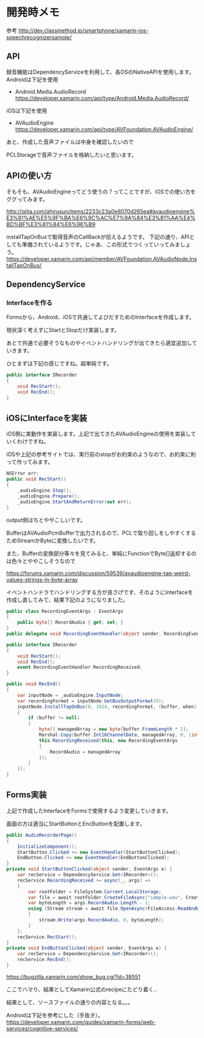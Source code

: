 # 開発時メモ
参考
http://dev.classmethod.jp/smartphone/xamarin-ios-speechrecognizersample/

## API
録音機能はDependencyServiceを利用して、各OSのNativeAPIを使用します。
Androidは下記を使用
* Android.Media.AudioRecord
https://developer.xamarin.com/api/type/Android.Media.AudioRecord/

iOSは下記を使用
* AVAudioEngine
https://developer.xamarin.com/api/type/AVFoundation.AVAudioEngine/

あと、作成した音声ファイルは中身を確認したいので

PCLStorageで音声ファイルを格納したいと思います。

## APIの使い方
そもそも、AVAudioEngineってどう使うの？ってことですが、iOSでの使い方をググってみます。

http://qiita.com/ahirusun/items/2233c23a0e8070d265ea#avaudioengine%E3%81%AE%E5%9F%BA%E6%9C%AC%E7%9A%84%E3%81%AA%E4%BD%BF%E3%81%84%E6%96%B9

installTapOnBusで取得音声のCallBackが拾えるようです。
下記の通り、APIとしても準備されているようです。じゃあ、この形式でつくっていってみましょう。
https://developer.xamarin.com/api/member/AVFoundation.AVAudioNode.InstallTapOnBus/

## DependencyService
### Interfaceを作る
Formsから、Android、iOSで共通してよびだすためのInterfaceを作成します。

現状深く考えずにStartとStopだけ実装します。

あとで共通で必要そうなものやイベントハンドリングが出てきたら適宜追加していきます。

ひとまずは下記の感じですね。超単純です。

``` csharp
public interface IRecorder
{
    void RecStart();
    void RecEnd();
}
```

## iOSにInterfaceを実装
iOS側に実動作を実装します。上記で出てきたAVAudioEngineの使用を実装していくわけですね。

iOSや上記の参考サイトでは、実行前のstopがお約束のようなので、お約束に則って作ってみます。

``` csharp
NSError err;
public void RecStart()
{
    _audioEngine.Stop();
    _audioEngine.Prepare();
    _audioEngine.StartAndReturnError(out err);
}
```

output側はちとややこしいです。

BufferはAVAudioPcmBufferで出力されるので、PCLで取り回しをしやすくするためStreamかByteに変換したいです。

また、Bufferの変換部分等々を見てみると、単純にFunctionでByte[]返却するのは色々とややこしそうなので

https://forums.xamarin.com/discussion/59539/avaudioengine-tap-weird-values-strings-in-byte-array

イベントハンドラでハンドリングする方が良さげです、そのようにInterfaceを作成し直してみて、結果下記のようになりました。

``` csharp
public class RecordingEventArgs : EventArgs
{
    public byte[] RecordAudio { get; set; }
}
public delegate void RecordingEventHandler(object sender, RecordingEventArgs args);

public interface IRecorder
{
    void RecStart();
    void RecEnd();
    event RecordingEventHandler RecordingReceived;
}
```
``` csharp
public void RecEnd()
{
    var inputNode = _audioEngine.InputNode;
    var recordingFormat = inputNode.GetBusOutputFormat(0);
    inputNode.InstallTapOnBus(0, 1024, recordingFormat, (buffer, when) =>
    {
        if (buffer != null)
        {
            byte[] managedArray = new byte[buffer.FrameLength * 2];
            Marshal.Copy(buffer.Int16ChannelData, managedArray, 0, (int)buffer.FrameLength * 2);
            this.RecordingReceived(this, new RecordingEventArgs
            {
                RecordAudio = managedArray
            });
        }				
    });
}
```

## Forms実装

上記で作成したInterfaceをFormsで使用するよう変更していきます。

画面の方は適当にStartButtonとEncButtonを配置します。

``` csharp
public AudioRecorderPage()
{
    InitializeComponent();
    StartButton.Clicked += new EventHandler(StartButtonClicked);
    EndButton.Clicked += new EventHandler(EndButtonClicked);
}
private void StartButtonClicked(object sender, EventArgs e) {
    var recService = DependencyService.Get<IRecorder>();
    recService.RecordingReceived += async(_, args) =>
    {
        var rootFolder = FileSystem.Current.LocalStorage;
        var file = await rootFolder.CreateFileAsync("sample.wav", CreationCollisionOption.ReplaceExisting);
        var byteLength = args.RecordAudio.Length - 1;
        using (Stream stream = await file.OpenAsync(FileAccess.ReadAndWrite))
        {
            stream.Write(args.RecordAudio, 0, byteLength);
        }
    };
    recService.RecStart();
}
private void EndButtonClicked(object sender, EventArgs e) {
    var recService = DependencyService.Get<IRecorder>();
    recService.RecEnd();
}
```

https://bugzilla.xamarin.com/show_bug.cgi?id=38551

ここでハマり、結果としてXamarin公式のrecipeにたどり着く‥

結果として、ソースファイルの通りの内容となる。。。

Androidは下記を参考にした（手抜き）。
https://developer.xamarin.com/guides/xamarin-forms/web-services/cognitive-services/